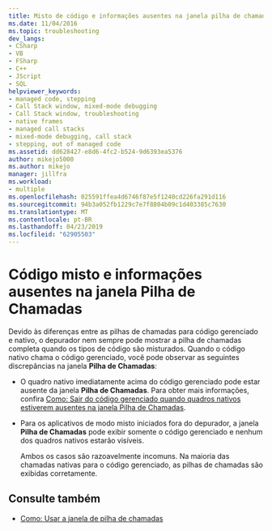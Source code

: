 ```yaml
---
title: Misto de código e informações ausentes na janela pilha de chamadas | Microsoft Docs
ms.date: 11/04/2016
ms.topic: troubleshooting
dev_langs:
- CSharp
- VB
- FSharp
- C++
- JScript
- SQL
helpviewer_keywords:
- managed code, stepping
- Call Stack window, mixed-mode debugging
- Call Stack window, troubleshooting
- native frames
- managed call stacks
- mixed-mode debugging, call stack
- stepping, out of managed code
ms.assetid: dd628427-e8d6-4fc2-b524-9d6393ea5376
author: mikejo5000
ms.author: mikejo
manager: jillfra
ms.workload:
- multiple
ms.openlocfilehash: 025591ffea4d6746f87e5f1240cd226fa291d116
ms.sourcegitcommit: 94b3a052fb1229c7e7f8804b09c1d403385c7630
ms.translationtype: MT
ms.contentlocale: pt-BR
ms.lasthandoff: 04/23/2019
ms.locfileid: "62905503"
---
```

# <a name="mixed-code-and-missing-information-in-the-call-stack-window"></a>Código misto e informações ausentes na janela Pilha de Chamadas
Devido às diferenças entre as pilhas de chamadas para código gerenciado e nativo, o depurador nem sempre pode mostrar a pilha de chamadas completa quando os tipos de código são misturados. Quando o código nativo chama o código gerenciado, você pode observar as seguintes discrepâncias na janela **Pilha de Chamadas**:

- O quadro nativo imediatamente acima do código gerenciado pode estar ausente da janela **Pilha de Chamadas**. Para obter mais informações, confira [Como: Sair do código gerenciado quando quadros nativos estiverem ausentes na janela Pilha de Chamadas](../debugger/how-to-step-out-of-managed-code-when-native-frames-are-missing-from-the-call-stack-window.md).

- Para os aplicativos de modo misto iniciados fora do depurador, a janela **Pilha de Chamadas** pode exibir somente o código gerenciado e nenhum dos quadros nativos estarão visíveis.

  Ambos os casos são razoavelmente incomuns. Na maioria das chamadas nativas para o código gerenciado, as pilhas de chamadas são exibidas corretamente.

## <a name="see-also"></a>Consulte também
- [Como: Usar a janela de pilha de chamadas](../debugger/how-to-use-the-call-stack-window.md)